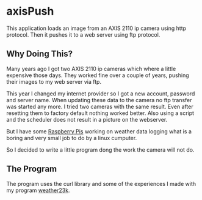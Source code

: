 # axisPush

This application loads an image from an AXIS 2110 ip camera using http protocol.
Then it pushes it to a web server using ftp protocol.

## Why Doing This?

Many years ago I got two AXIS 2110 ip cameras which where a little expensive
those days. They worked fine over a couple of years, pushing their images to
my web server via ftp.

This year I changed my internet provider so I got a new account, password and
server name. When updating these data to the camera no ftp transfer was started
any more. I tried two cameras with the same result. Even after resetting them to
factory default nothing worked better. Also using a script and the scheduler
does not result in a picture on the webserver.

But I have some [Raspberry Pis](http://www.raspberrypi.org/) working on weather
data logging what is a boring and very small job to do by a linux cumputer.

So I decided to write a little program dong the work the camera will not do.

## The Program

The program uses the curl library and some of the experiences I made with my
program [weather23k](https://github.com/KlabautermannSW/weather23k).
